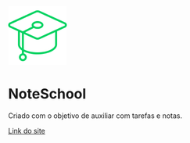 <div className='w-screen h-screen flex flex-col items-center justify-center'>
<img src="./public/graduation-cap 1.png" alt="" />

<h1>NoteSchool</h1>

<p class="text-green-700">Criado com o objetivo de auxiliar com tarefas e notas.</p>

<a href="https://note-school.vercel.app/">Link do site</a>
</div>